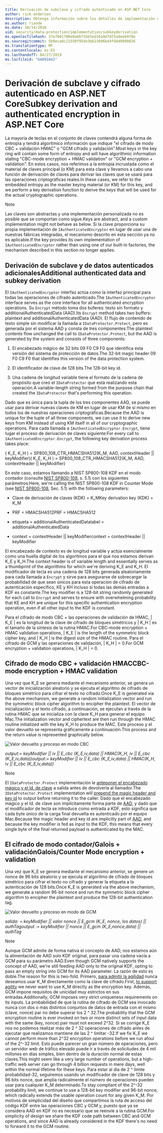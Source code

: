 ```yaml
---
title: Derivación de subclave y cifrado autenticado en ASP.NET Core
author: rick-anderson
description: Obtenga información sobre los detalles de implementación de protección de datos de ASP.NET Core derivación de subclave y autentican el cifrado.
ms.author: riande
ms.date: 10/14/2016
uid: security/data-protection/implementation/subkeyderivation
ms.openlocfilehash: 37e7b01700e8a6b755b5ed16a9d7d75a9eeb970e
ms.sourcegitcommit: 5b0eca8c21550f95de3bb21096bd4fd4d9098026
ms.translationtype: MT
ms.contentlocale: es-ES
ms.lasthandoff: 04/27/2019
ms.locfileid: "64891842"
---
```

# <a name="subkey-derivation-and-authenticated-encryption-in-aspnet-core"></a><span data-ttu-id="44f28-103">Derivación de subclave y cifrado autenticado en ASP.NET Core</span><span class="sxs-lookup"><span data-stu-id="44f28-103">Subkey derivation and authenticated encryption in ASP.NET Core</span></span>

<a name="data-protection-implementation-subkey-derivation"></a>

<span data-ttu-id="44f28-104">La mayoría de teclas en el conjunto de claves contendrá alguna forma de entropía y tendrá algorítmico información que indique "el cifrado de modo CBC + validación HMAC" o "GCM cifrado y validación".</span><span class="sxs-lookup"><span data-stu-id="44f28-104">Most keys in the key ring will contain some form of entropy and will have algorithmic information stating "CBC-mode encryption + HMAC validation" or "GCM encryption + validation".</span></span> <span data-ttu-id="44f28-105">En estos casos, nos referimos a la entropía incrustada como el material de claves principal (o KM) para esta clave y llevamos a cabo una función de derivación de claves para derivar las claves que se usará para las operaciones criptográficas reales.</span><span class="sxs-lookup"><span data-stu-id="44f28-105">In these cases, we refer to the embedded entropy as the master keying material (or KM) for this key, and we perform a key derivation function to derive the keys that will be used for the actual cryptographic operations.</span></span>

> [!NOTE]
> <span data-ttu-id="44f28-106">Las claves son abstractas y una implementación personalizada no es posible que se comportan como sigue.</span><span class="sxs-lookup"><span data-stu-id="44f28-106">Keys are abstract, and a custom implementation might not behave as below.</span></span> <span data-ttu-id="44f28-107">Si la clave proporciona su propia implementación de `IAuthenticatedEncryptor` en lugar de usar una de nuestras fábricas integradas, el mecanismo descrito en esta sección ya no es aplicable.</span><span class="sxs-lookup"><span data-stu-id="44f28-107">If the key provides its own implementation of `IAuthenticatedEncryptor` rather than using one of our built-in factories, the mechanism described in this section no longer applies.</span></span>

<a name="data-protection-implementation-subkey-derivation-aad"></a>

## <a name="additional-authenticated-data-and-subkey-derivation"></a><span data-ttu-id="44f28-108">Derivación de subclave y de datos autenticados adicionales</span><span class="sxs-lookup"><span data-stu-id="44f28-108">Additional authenticated data and subkey derivation</span></span>

<span data-ttu-id="44f28-109">El `IAuthenticatedEncryptor` interfaz actúa como la interfaz principal para todas las operaciones de cifrado autenticado.</span><span class="sxs-lookup"><span data-stu-id="44f28-109">The `IAuthenticatedEncryptor` interface serves as the core interface for all authenticated encryption operations.</span></span> <span data-ttu-id="44f28-110">Su `Encrypt` método toma dos búferes: texto sin formato y additionalAuthenticatedData (AAD).</span><span class="sxs-lookup"><span data-stu-id="44f28-110">Its `Encrypt` method takes two buffers: plaintext and additionalAuthenticatedData (AAD).</span></span> <span data-ttu-id="44f28-111">El flujo de contenido de texto simple sin modificar la llamada a `IDataProtector.Protect`, pero es generada por el sistema AAD y consta de tres componentes:</span><span class="sxs-lookup"><span data-stu-id="44f28-111">The plaintext contents flow unchanged the call to `IDataProtector.Protect`, but the AAD is generated by the system and consists of three components:</span></span>

1. <span data-ttu-id="44f28-112">El encabezado mágico de 32 bits 09 F0 C9 F0 que identifica esta versión del sistema de protección de datos.</span><span class="sxs-lookup"><span data-stu-id="44f28-112">The 32-bit magic header 09 F0 C9 F0 that identifies this version of the data protection system.</span></span>

2. <span data-ttu-id="44f28-113">El identificador de clave de 128 bits.</span><span class="sxs-lookup"><span data-stu-id="44f28-113">The 128-bit key id.</span></span>

3. <span data-ttu-id="44f28-114">Una cadena de longitud variable tiene el formato de la cadena de propósito que creó el `IDataProtector` que está realizando esta operación.</span><span class="sxs-lookup"><span data-stu-id="44f28-114">A variable-length string formed from the purpose chain that created the `IDataProtector` that's performing this operation.</span></span>

<span data-ttu-id="44f28-115">Dado que es única para la tupla de los tres componentes AAD, se puede usar para derivar nuevas claves de KM en lugar de usar KM de sí mismo en todos los de nuestras operaciones criptográficas.</span><span class="sxs-lookup"><span data-stu-id="44f28-115">Because the AAD is unique for the tuple of all three components, we can use it to derive new keys from KM instead of using KM itself in all of our cryptographic operations.</span></span> <span data-ttu-id="44f28-116">Para cada llamada a `IAuthenticatedEncryptor.Encrypt`, tiene lugar el proceso de derivación de claves siguiente:</span><span class="sxs-lookup"><span data-stu-id="44f28-116">For every call to `IAuthenticatedEncryptor.Encrypt`, the following key derivation process takes place:</span></span>

<span data-ttu-id="44f28-117">( K_E, K_H ) = SP800_108_CTR_HMACSHA512(K_M, AAD, contextHeader || keyModifier)</span><span class="sxs-lookup"><span data-stu-id="44f28-117">( K_E, K_H ) = SP800_108_CTR_HMACSHA512(K_M, AAD, contextHeader || keyModifier)</span></span>

<span data-ttu-id="44f28-118">En este caso, estamos llamando a NIST SP800-108 KDF en el modo contador (consulte [NIST SP800-108](http://nvlpubs.nist.gov/nistpubs/Legacy/SP/nistspecialpublication800-108.pdf), s. 5.1) con los siguientes parámetros:</span><span class="sxs-lookup"><span data-stu-id="44f28-118">Here, we're calling the NIST SP800-108 KDF in Counter Mode (see [NIST SP800-108](http://nvlpubs.nist.gov/nistpubs/Legacy/SP/nistspecialpublication800-108.pdf), Sec. 5.1) with the following parameters:</span></span>

* <span data-ttu-id="44f28-119">Clave de derivación de claves (KDK) = K_M</span><span class="sxs-lookup"><span data-stu-id="44f28-119">Key derivation key (KDK) = K_M</span></span>

* <span data-ttu-id="44f28-120">PRF = HMACSHA512</span><span class="sxs-lookup"><span data-stu-id="44f28-120">PRF = HMACSHA512</span></span>

* <span data-ttu-id="44f28-121">etiqueta = additionalAuthenticatedData</span><span class="sxs-lookup"><span data-stu-id="44f28-121">label = additionalAuthenticatedData</span></span>

* <span data-ttu-id="44f28-122">context = contextHeader || keyModifier</span><span class="sxs-lookup"><span data-stu-id="44f28-122">context = contextHeader || keyModifier</span></span>

<span data-ttu-id="44f28-123">El encabezado de contexto es de longitud variable y actúa esencialmente como una huella digital de los algoritmos para el que nos estamos derivan K_E y K_H.</span><span class="sxs-lookup"><span data-stu-id="44f28-123">The context header is of variable length and essentially serves as a thumbprint of the algorithms for which we're deriving K_E and K_H.</span></span> <span data-ttu-id="44f28-124">El modificador de tecla es una cadena de 128 bits generada aleatoriamente para cada llamada a `Encrypt` y sirve para asegurarse de sobrecargar la probabilidad de que sean únicos para esta operación de cifrado de autenticación específico, KE y KH incluso si todas las demás entradas a KDF es constante.</span><span class="sxs-lookup"><span data-stu-id="44f28-124">The key modifier is a 128-bit string randomly generated for each call to `Encrypt` and serves to ensure with overwhelming probability that KE and KH are unique for this specific authentication encryption operation, even if all other input to the KDF is constant.</span></span>

<span data-ttu-id="44f28-125">Para el cifrado de modo CBC + las operaciones de validación de HMAC, | K_E | es la longitud de la clave de cifrado de bloques simétricos y | K_H | es el tamaño de la síntesis de la rutina HMAC.</span><span class="sxs-lookup"><span data-stu-id="44f28-125">For CBC-mode encryption + HMAC validation operations, | K_E | is the length of the symmetric block cipher key, and | K_H | is the digest size of the HMAC routine.</span></span> <span data-ttu-id="44f28-126">Para el cifrado de GCM y las operaciones de validación, | K_H | = 0.</span><span class="sxs-lookup"><span data-stu-id="44f28-126">For GCM encryption + validation operations, | K_H | = 0.</span></span>

## <a name="cbc-mode-encryption--hmac-validation"></a><span data-ttu-id="44f28-127">Cifrado de modo CBC + validación HMAC</span><span class="sxs-lookup"><span data-stu-id="44f28-127">CBC-mode encryption + HMAC validation</span></span>

<span data-ttu-id="44f28-128">Una vez que K_E se genera mediante el mecanismo anterior, se genera un vector de inicialización aleatorio y se ejecuta el algoritmo de cifrado de bloques simétrico para cifrar el texto no cifrado.</span><span class="sxs-lookup"><span data-stu-id="44f28-128">Once K_E is generated via the above mechanism, we generate a random initialization vector and run the symmetric block cipher algorithm to encipher the plaintext.</span></span> <span data-ttu-id="44f28-129">El vector de inicialización y el texto cifrado, a continuación, se ejecutan a través de la rutina HMAC que se inicializa con la clave K_H para generar el equipo Mac.</span><span class="sxs-lookup"><span data-stu-id="44f28-129">The initialization vector and ciphertext are then run through the HMAC routine initialized with the key K_H to produce the MAC.</span></span> <span data-ttu-id="44f28-130">Este proceso y el valor devuelto se representa gráficamente a continuación.</span><span class="sxs-lookup"><span data-stu-id="44f28-130">This process and the return value is represented graphically below.</span></span>

![Valor devuelto y proceso en modo CBC](subkeyderivation/_static/cbcprocess.png)

<span data-ttu-id="44f28-132">*output:= keyModifier || iv || E_cbc (K_E,iv,data) || HMAC(K_H, iv || E_cbc (K_E,iv,data))*</span><span class="sxs-lookup"><span data-stu-id="44f28-132">*output:= keyModifier || iv || E_cbc (K_E,iv,data) || HMAC(K_H, iv || E_cbc (K_E,iv,data))*</span></span>

> [!NOTE]
> <span data-ttu-id="44f28-133">El `IDataProtector.Protect` implementación le [anteponer el encabezado mágico y el Id. de clave](xref:security/data-protection/implementation/authenticated-encryption-details) a salida antes de devolverla al llamador.</span><span class="sxs-lookup"><span data-stu-id="44f28-133">The `IDataProtector.Protect` implementation will [prepend the magic header and key id](xref:security/data-protection/implementation/authenticated-encryption-details) to output before returning it to the caller.</span></span> <span data-ttu-id="44f28-134">Dado que el encabezado mágico y el Id. de clave son implícitamente forma parte de [AAD](xref:security/data-protection/implementation/subkeyderivation#data-protection-implementation-subkey-derivation-aad), y dado que el modificador de tecla se introduce como entrada a KDF, esto significa que cada byte único de la carga final devuelta es autenticado por el equipo Mac.</span><span class="sxs-lookup"><span data-stu-id="44f28-134">Because the magic header and key id are implicitly part of [AAD](xref:security/data-protection/implementation/subkeyderivation#data-protection-implementation-subkey-derivation-aad), and because the key modifier is fed as input to the KDF, this means that every single byte of the final returned payload is authenticated by the MAC.</span></span>

## <a name="galoiscounter-mode-encryption--validation"></a><span data-ttu-id="44f28-135">El cifrado de modo contador/Galois + validación</span><span class="sxs-lookup"><span data-stu-id="44f28-135">Galois/Counter Mode encryption + validation</span></span>

<span data-ttu-id="44f28-136">Una vez que K_E se genera mediante el mecanismo anterior, se genere un nonce de 96 bits aleatorio y se ejecuta el algoritmo de cifrado de bloques simétrico para cifrar el texto no cifrado y generar la etiqueta a la autenticación de 128 bits.</span><span class="sxs-lookup"><span data-stu-id="44f28-136">Once K_E is generated via the above mechanism, we generate a random 96-bit nonce and run the symmetric block cipher algorithm to encipher the plaintext and produce the 128-bit authentication tag.</span></span>

![Valor devuelto y proceso en modo de GCM](subkeyderivation/_static/galoisprocess.png)

<span data-ttu-id="44f28-138">*salida: = keyModifier || valor nonce || E_gcm (K_E, nonce, los datos) || authTag*</span><span class="sxs-lookup"><span data-stu-id="44f28-138">*output := keyModifier || nonce || E_gcm (K_E,nonce,data) || authTag*</span></span>

> [!NOTE]
> <span data-ttu-id="44f28-139">Aunque GCM admite de forma nativa el concepto de AAD, nos estamos aún la alimentación de AAD solo KDF original, para pasar una cadena vacía a GCM para su parámetro AAD.</span><span class="sxs-lookup"><span data-stu-id="44f28-139">Even though GCM natively supports the concept of AAD, we're still feeding AAD only to the original KDF, opting to pass an empty string into GCM for its AAD parameter.</span></span> <span data-ttu-id="44f28-140">La razón de esto es doble.</span><span class="sxs-lookup"><span data-stu-id="44f28-140">The reason for this is two-fold.</span></span> <span data-ttu-id="44f28-141">Primero, [para admitir la agilidad](xref:security/data-protection/implementation/context-headers#data-protection-implementation-context-headers) nunca deseamos usar K_M directamente como la clave de cifrado.</span><span class="sxs-lookup"><span data-stu-id="44f28-141">First, [to support agility](xref:security/data-protection/implementation/context-headers#data-protection-implementation-context-headers) we never want to use K_M directly as the encryption key.</span></span> <span data-ttu-id="44f28-142">Además, GCM impone requisitos de unicidad muy estrictos en sus entradas.</span><span class="sxs-lookup"><span data-stu-id="44f28-142">Additionally, GCM imposes very strict uniqueness requirements on its inputs.</span></span> <span data-ttu-id="44f28-143">La probabilidad de que la rutina de cifrado de GCM sea invocado nunca con dos o más distintos conjuntos de datos de entrada con el mismo (clave, nonce) par no debe superar los 2 ^ 32.</span><span class="sxs-lookup"><span data-stu-id="44f28-143">The probability that the GCM encryption routine is ever invoked on two or more distinct sets of input data with the same (key, nonce) pair must not exceed 2^32.</span></span> <span data-ttu-id="44f28-144">Si se corrige K_E nos no podemos realizar más de 2 ^ 32 operaciones de cifrado antes de ejecutar que realizamos mantiene de las 2 ^ limitar -32.</span><span class="sxs-lookup"><span data-stu-id="44f28-144">If we fix K_E we cannot perform more than 2^32 encryption operations before we run afoul of the 2^-32 limit.</span></span> <span data-ttu-id="44f28-145">Esto puede parecer un gran número de operaciones, pero un servidor web de tráfico elevado puede ir a través de solicitudes de 4 mil millones en días simples, bien dentro de la duración normal de estas claves.</span><span class="sxs-lookup"><span data-stu-id="44f28-145">This might seem like a very large number of operations, but a high-traffic web server can go through 4 billion requests in mere days, well within the normal lifetime for these keys.</span></span> <span data-ttu-id="44f28-146">Para estar al día de 2 ^ límite probabilidad-32, seguiremos usando un modificador de clave de 128 bits y 96 bits nonce, que amplía radicalmente el número de operaciones pueden usar para cualquier K_M determinado.</span><span class="sxs-lookup"><span data-stu-id="44f28-146">To stay compliant of the 2^-32 probability limit, we continue to use a 128-bit key modifier and 96-bit nonce, which radically extends the usable operation count for any given K_M.</span></span> <span data-ttu-id="44f28-147">Por motivos de simplicidad del diseño que compartimos la ruta de acceso del código KDF entre las operaciones CBC y GCM y, puesto que ya se considera AAD en KDF no es necesario que se reenvíe a la rutina GCM.</span><span class="sxs-lookup"><span data-stu-id="44f28-147">For simplicity of design we share the KDF code path between CBC and GCM operations, and since AAD is already considered in the KDF there's no need to forward it to the GCM routine.</span></span>
